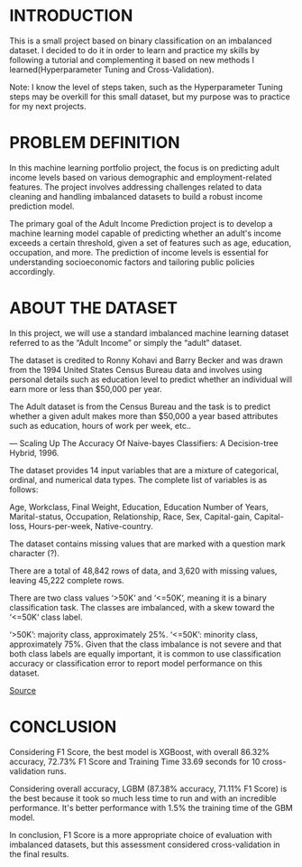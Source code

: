 # INTRODUCTION
This is a small project based on binary classification on an imbalanced dataset. I decided to do it in order to learn and practice my skills by following a tutorial and complementing it based on new methods I learned(Hyperparameter Tuning and Cross-Validation).

Note: I know the level of steps taken, such as the Hyperparameter Tuning steps may be overkill for this small dataset, but my purpose was to practice for my next projects.

# PROBLEM DEFINITION
In this machine learning portfolio project, the focus is on predicting adult income levels based on various demographic and employment-related features. The project involves addressing challenges related to data cleaning and handling imbalanced datasets to build a robust income prediction model.

The primary goal of the Adult Income Prediction project is to develop a machine learning model capable of predicting whether an adult's income exceeds a certain threshold, given a set of features such as age, education, occupation, and more. The prediction of income levels is essential for understanding socioeconomic factors and tailoring public policies accordingly.

# ABOUT THE DATASET
In this project, we will use a standard imbalanced machine learning dataset referred to as the “Adult Income” or simply the “adult” dataset.

The dataset is credited to Ronny Kohavi and Barry Becker and was drawn from the 1994 United States Census Bureau data and involves using personal details such as education level to predict whether an individual will earn more or less than $50,000 per year.

The Adult dataset is from the Census Bureau and the task is to predict whether a given adult makes more than $50,000 a year based attributes such as education, hours of work per week, etc..

— Scaling Up The Accuracy Of Naive-bayes Classifiers: A Decision-tree Hybrid, 1996.

The dataset provides 14 input variables that are a mixture of categorical, ordinal, and numerical data types. The complete list of variables is as follows:

Age, Workclass, Final Weight, Education, Education Number of Years, Marital-status, Occupation, Relationship, Race, Sex, Capital-gain, Capital-loss, Hours-per-week, Native-country.

The dataset contains missing values that are marked with a question mark character (?).

There are a total of 48,842 rows of data, and 3,620 with missing values, leaving 45,222 complete rows.

There are two class values ‘>50K‘ and ‘<=50K‘, meaning it is a binary classification task. The classes are imbalanced, with a skew toward the ‘<=50K‘ class label.

‘>50K’: majority class, approximately 25%. ‘<=50K’: minority class, approximately 75%. Given that the class imbalance is not severe and that both class labels are equally important, it is common to use classification accuracy or classification error to report model performance on this dataset.

[Source](https://machinelearningmastery.com/imbalanced-classification-with-the-adult-income-dataset)

# CONCLUSION

Considering F1 Score, the best model is XGBoost, with overall 86.32% accuracy, 72.73% F1 Score and Training Time 33.69 seconds for 10 cross-validation runs.

Considering overall accuracy, LGBM (87.38% accuracy, 71.11% F1 Score) is the best because it took so much less time to run and with an incredible performance. It's better performance with 1.5% the training time of the GBM model.

In conclusion, F1 Score is a more appropriate choice of evaluation with imbalanced datasets, but this assessment considered cross-validation in the final results.
